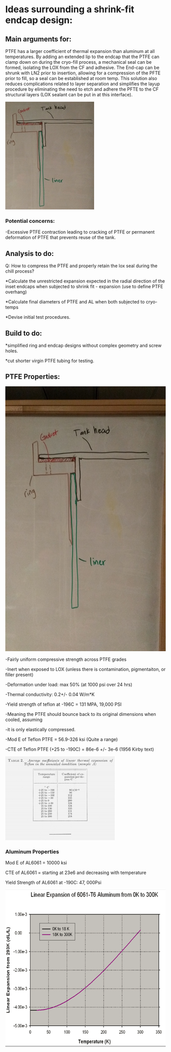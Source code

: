 # Ideas surrounding a shrink-fit endcap design:

## Main arguments for:

PTFE has a larger coefficient of thermal expansion than aluminum at all temperatures. By adding an extended lip to the endcap that the PTFE can clamp down on during the cryo-fill process, a mechanical seal can be formed, isolating the LOX from the CF and adhesive. The End-cap can be shrunk with LN2 prior to insertion, allowing for a compression of the PFTE prior to fill, so a seal can be established at room temp. This solution also reduces complications related to layer separation and simplifies the layup procedure by eliminating the need to etch and adhere the PFTE to the CF structural layers (LOX sealant can be put in at this interface).

<img src="./media/media/image1.jpeg" alt="C:\Users\Francesca\Desktop\shrinkfit.jpg" width="279" height="338" />

### Potential concerns:

-Excessive PTFE contraction leading to cracking of PTFE or permanent deformation of PTFE that prevents reuse of the tank.

## Analysis to do:

Q: How to compress the PTFE and properly retain the lox seal during the chill process?

*Calculate the unrestricted expansion expected in the radial direction of the inset endcaps when subjected to shrink fit - expansion (use to define PTFE overhang)

*Calculate final diameters of PTFE and AL when both subjected to cryo-temps

*Devise initial test procedures.

## Build to do:

*simplified ring and endcap designs without complex geometry and screw holes.

*cut shorter virgin PTFE tubing for testing.

## PTFE Properties: 

<img src="./media/media/image2.jpeg" alt="C:\Users\Francesca\Desktop\shrinkfit.jpg" width="624" height="831" />

-Fairly uniform compressive strength across PTFE grades

-Inert when exposed to LOX (unless there is contamination, pigmentaiton, or filler present)

-Deformation under load: max 50% (at 1000 psi over 24 hrs)

-Thermal conductivity: 0.2+/- 0.04 W/m\*K

-Yield strength of teflon at -196C = 131 MPA, 19,000 PSI

-Meaning the PTFE should bounce back to its original dimensions when cooled, assuming

-it is only elastically compressed.

-Mod E of Teflon PTFE = 56.9-326 ksi (Quite a range)

-CTE of Teflon PTFE (+25 to -190C) = 86e-6 +/- 3e-6 (1956 Kirby text)

<img src="./media/media/image3.png" width="344" height="263" />

### Aluminum Properties

Mod E of AL6061 = 10000 ksi

CTE of AL6061 = starting at 23e6 and decreasing with temperature

Yield Strength of AL6061 at -190C: 47, 000Psi

<img src="./media/media/image4.png" width="624" height="495" />
